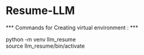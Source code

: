 # Resume-LLM

*** Commands for Creating virtual environment : ***

python -m venv llm_resume <br>
source llm_resume/bin/activate
